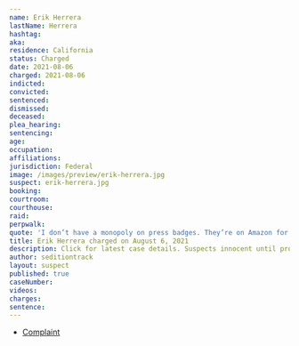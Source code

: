 ```yaml
---
name: Erik Herrera
lastName: Herrera
hashtag:
aka:
residence: California
status: Charged
date: 2021-08-06
charged: 2021-08-06
indicted:
convicted:
sentenced:
dismissed:
deceased:
plea_hearing:
sentencing:
age:
occupation:
affiliations:
jurisdiction: Federal
image: /images/preview/erik-herrera.jpg
suspect: erik-herrera.jpg
booking:
courtroom:
courthouse:
raid:
perpwalk:
quote: 'I don’t have a monopoly on press badges. They’re on Amazon for like $8 ... No special permission to buy.'
title: Erik Herrera charged on August 6, 2021
description: Click for latest case details. Suspects innocent until proven guilty.
author: seditiontrack
layout: suspect
published: true
caseNumber:
videos:
charges:
sentence:
---
```

- [Complaint](https://extremism.gwu.edu/sites/g/files/zaxdzs2191/f/Erik%20Herrera%20Criminal%20Complaint.pdf)
